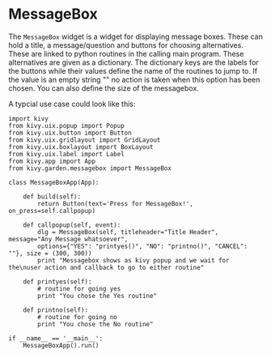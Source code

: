 MessageBox
==========

The `MessageBox` widget is a widget for displaying message boxes.
These can hold a title, a message/question and buttons for choosing
alternatives. These are linked to python routines in the calling main program.
These alternatives are given as a dictionary. The dictionary keys are the labels
for the buttons while their values define the name of the routines to jump to.
If the value is an empty string "" no action is taken when this option has been
chosen. You can also define the size of the messagebox.

A typcial use case could look like this:

    import kivy
    from kivy.uix.popup import Popup
    from kivy.uix.button import Button
    from kivy.uix.gridlayout import GridLayout
    from kivy.uix.boxlayout import BoxLayout
    from kivy.uix.label import Label
    from kivy.app import App
    from kivy.garden.messagebox import MessageBox

    class MessageBoxApp(App):
    
        def build(self):
            return Button(text='Press for MessageBox!', on_press=self.callpopup)

        def callpopup(self, event):
            dlg = MessageBox(self, titleheader="Title Header", message="Any Message whatsoever", 
            options={"YES": "printyes()", "NO": "printno()", "CANCEL": ""}, size = (300, 300))
            print "Messagebox shows as kivy popup and we wait for the\nuser action and callback to go to either routine"

        def printyes(self):
            # routine for going yes
            print "You chose the Yes routine"

        def printno(self):
            # routine for going no
            print "You chose the No routine"

    if __name__ == '__main__':
        MessageBoxApp().run()


